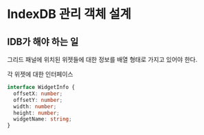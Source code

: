 # IndexDB 관리 객체 설계

## IDB가 해야 하는 일

그리드 패널에 위치된 위젯들에 대한 정보를 배열 형태로 가지고 있어야 한다.

각 위젯에 대한 인터페이스

```typescript
interface WidgetInfo {
  offsetX: number;
  offsetY: number;
  width: number;
  height: number;
  widgetName: string;
}
```

